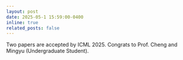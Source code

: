 ```yaml
---
layout: post
date: 2025-05-1 15:59:00-0400
inline: true
related_posts: false
---
```


Two papers are accepted by ICML 2025. Congrats to Prof. Cheng and Mingyu (Undergraduate  Student).
